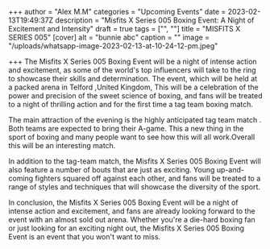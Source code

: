 +++
author = "Alex M.M"
categories = "Upcoming Events"
date = 2023-02-13T19:49:37Z
description = "Misfits X Series 005 Boxing Event: A Night of Excitement and Intensity"
draft = true
tags = ["", ""]
title = "MISFITS X SERIES 005"
[cover]
alt = "bunnie abc"
caption = ""
image = "/uploads/whatsapp-image-2023-02-13-at-10-24-12-pm.jpeg"

+++
The Misfits X Series 005 Boxing Event will be a night of intense action and excitement, as some of the world's top influencers will take to the ring to showcase their skills and determination. The event, which will be held at a packed arena in Telford ,United Kingdom, This will be a celebration of the power and precision of the sweet science of boxing, and fans will be treated to a night of thrilling action and for the first time a tag team boxing match.

The main attraction of the evening is the highly anticipated tag team match . Both teams are expected to bring their A-game. This a new thing in the sport of boxing and many people want to see how this will all work.Overall this will be an interesting match.

In addition to the tag-team match, the Misfits X Series 005 Boxing Event will also feature a number of bouts that are just as exciting. Young up-and-coming fighters squared off against each other, and fans will be treated to a range of styles and techniques that will showcase the diversity of the sport.

In conclusion, the Misfits X Series 005 Boxing Event will be a night of intense action and excitement, and fans are already looking forward to the event with an almost sold out arena. Whether you're a die-hard boxing fan or just looking for an exciting night out, the Misfits X Series 005 Boxing Event is an event that you won't want to miss.